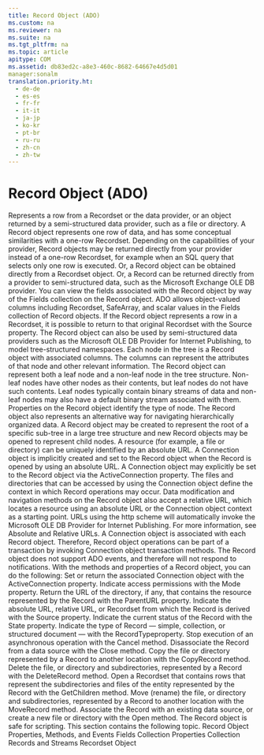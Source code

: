 ```yaml
---
title: Record Object (ADO)
ms.custom: na
ms.reviewer: na
ms.suite: na
ms.tgt_pltfrm: na
ms.topic: article
apitype: COM
ms.assetid: db83ed2c-a8e3-460c-8682-64667e4d5d01
manager:sonalm
translation.priority.ht: 
  - de-de
  - es-es
  - fr-fr
  - it-it
  - ja-jp
  - ko-kr
  - pt-br
  - ru-ru
  - zh-cn
  - zh-tw
---
```

# Record Object (ADO)
<?xml version="1.0" encoding="utf-8"?>
<developerReferenceWithoutSyntaxDocument xmlns="http://ddue.schemas.microsoft.com/authoring/2003/5" xmlns:xlink="http://www.w3.org/1999/xlink" xmlns:xsi="http://www.w3.org/2001/XMLSchema-instance" xsi:schemaLocation="http://ddue.schemas.microsoft.com/authoring/2003/5 http://dduestorage.blob.core.windows.net/ddueschema/developer.xsd">
  <introduction>
    <para>Represents a row from a <legacyLink xlink:href="ede1415f-c3df-4cc5-a05b-2576b2b84b60">Recordset</legacyLink> or the data provider, or an object returned by a semi-structured data provider, such as a file or directory.</para>
  </introduction>
  <languageReferenceRemarks>
    <content>
      <para>A <legacyBold>Record</legacyBold> object represents one row of data, and has some conceptual similarities with a one-row <legacyBold>Recordset</legacyBold>. Depending on the capabilities of your provider, <legacyBold>Record</legacyBold> objects may be returned directly from your provider instead of a one-row <legacyBold>Recordset</legacyBold>, for example when an SQL query that selects only one row is executed. Or, a <legacyBold>Record</legacyBold> object can be obtained directly from a <legacyBold>Recordset</legacyBold> object. Or, a <legacyBold>Record</legacyBold> can be returned directly from a provider to semi-structured data, such as the Microsoft Exchange OLE DB provider.</para>
      <para>You can view the fields associated with the <legacyBold>Record</legacyBold> object by way of the <legacyLink xlink:href="7c371474-b88f-4730-afa5-44163a0488d5">Fields</legacyLink> collection on the <legacyBold>Record</legacyBold> object. ADO allows object-valued columns including <legacyBold>Recordset</legacyBold>, <legacyBold>SafeArray</legacyBold>, and scalar values in the <legacyBold>Fields</legacyBold> collection of <legacyBold>Record</legacyBold> objects.</para>
      <para>If the <legacyBold>Record</legacyBold> object represents a row in a <legacyBold>Recordset</legacyBold>, it is possible to return to that original <legacyBold>Recordset</legacyBold> with the <legacyLink xlink:href="2c18279e-6f35-4af0-b12e-8f1543d9ed20">Source</legacyLink> property.</para>
      <para>The <legacyBold>Record</legacyBold> object can also be used by semi-structured data providers such as the <legacyLink xlink:href="66a208d9-b580-4655-a41e-1d36e5b5bfca">Microsoft OLE DB Provider for Internet Publishing</legacyLink>, to model tree-structured namespaces. Each node in the tree is a <legacyBold>Record</legacyBold> object with associated columns. The columns can represent the attributes of that node and other relevant information. The <legacyBold>Record</legacyBold> object can represent both a leaf node and a non-leaf node in the tree structure. Non-leaf nodes have other nodes as their contents, but leaf nodes do not have such contents. Leaf nodes typically contain binary streams of data and non-leaf nodes may also have a default binary stream associated with them. Properties on the <legacyBold>Record</legacyBold> object identify the type of node.</para>
      <para>The <legacyBold>Record</legacyBold> object also represents an alternative way for navigating hierarchically organized data. A <legacyBold>Record</legacyBold> object may be created to represent the root of a specific sub-tree in a large tree structure and new <legacyBold>Record</legacyBold> objects may be opened to represent child nodes.</para>
      <para>A resource (for example, a file or directory) can be uniquely identified by an absolute URL. A <legacyLink xlink:href="ef6b1824-5b12-43db-89d7-8f3d13896d4d">Connection</legacyLink> object is implicitly created and set to the <legacyBold>Record</legacyBold> object when the <legacyBold>Record</legacyBold> is opened by using an absolute URL. A <legacyBold>Connection</legacyBold> object may explicitly be set to the <legacyBold>Record</legacyBold> object via the <legacyLink xlink:href="52d0a96c-14fb-4ad9-b004-4d821bc0a6db">ActiveConnection</legacyLink> property. The files and directories that can be accessed by using the <legacyBold>Connection</legacyBold> object define the <legacyItalic>context</legacyItalic> in which <legacyBold>Record</legacyBold> operations may occur.</para>
      <para>Data modification and navigation methods on the <legacyBold>Record</legacyBold> object also accept a relative URL, which locates a resource using an absolute URL or the <legacyBold>Connection</legacyBold> object context as a starting point.</para>
      <alert class="note">
        <para>URLs using the http scheme will automatically invoke the <legacyLink xlink:href="66a208d9-b580-4655-a41e-1d36e5b5bfca">Microsoft OLE DB Provider for Internet Publishing</legacyLink>. For more information, see <legacyLink xlink:href="6a34a7ef-50cc-4c3d-82f7-106b9a8f3caf">Absolute and Relative URLs</legacyLink>.</para>
      </alert>
      <para>A <legacyBold>Connection</legacyBold> object is associated with each <legacyBold>Record</legacyBold> object. Therefore, <legacyBold>Record</legacyBold> object operations can be part of a transaction by invoking <legacyBold>Connection</legacyBold> object transaction methods.</para>
      <para>The <legacyBold>Record</legacyBold> object does not support ADO events, and therefore will not respond to notifications.</para>
      <para>With the methods and properties of a <legacyBold>Record</legacyBold> object, you can do the following:  </para>
      <list class="bullet">
        <listItem>
          <para>Set or return the associated <legacyBold>Connection</legacyBold> object with the <legacyLink xlink:href="52d0a96c-14fb-4ad9-b004-4d821bc0a6db">ActiveConnection</legacyLink> property.</para>
        </listItem>
        <listItem>
          <para>Indicate access permissions with the <legacyLink xlink:href="808661eb-0d7c-4e6d-8e40-9dc3bef3d77a">Mode</legacyLink> property.</para>
        </listItem>
        <listItem>
          <para>Return the URL of the directory, if any, that contains the resource represented by the <legacyBold>Record</legacyBold> with the <legacyLink xlink:href="65120ce6-3900-4cd4-b322-3b9816d74737">ParentURL</legacyLink> property.</para>
        </listItem>
        <listItem>
          <para>Indicate the absolute URL, relative URL, or <legacyBold>Recordset</legacyBold> from which the <legacyBold>Record</legacyBold> is derived with the <legacyLink xlink:href="2c18279e-6f35-4af0-b12e-8f1543d9ed20">Source</legacyLink> property.</para>
        </listItem>
        <listItem>
          <para>Indicate the current status of the <legacyBold>Record</legacyBold> with the <legacyLink xlink:href="0b993bac-2653-40b1-bcbb-5b57b6aae2bf">State</legacyLink> property.</para>
        </listItem>
        <listItem>
          <para>Indicate the type of <legacyBold>Record</legacyBold> — <legacyItalic>simple</legacyItalic>, <legacyItalic>collection</legacyItalic>, or <legacyItalic>structured document</legacyItalic> — with the <legacyLink xlink:href="790e46a2-13d2-451e-a8be-130bd9a206a4">RecordType</legacyLink>property.</para>
        </listItem>
        <listItem>
          <para>Stop execution of an asynchronous operation with the <legacyLink xlink:href="e0db4e15-6787-41e2-8f13-9e9b524d620a">Cancel</legacyLink> method.</para>
        </listItem>
        <listItem>
          <para>Disassociate the <legacyBold>Record</legacyBold> from a data source with the <legacyLink xlink:href="3cdf27d1-a180-4cff-8e42-95dec5fb1b55">Close</legacyLink> method.</para>
        </listItem>
        <listItem>
          <para>Copy the file or directory represented by a <legacyBold>Record</legacyBold> to another location with the <legacyLink xlink:href="b9bcf272-3c74-479f-95dd-0229a32e98fc">CopyRecord</legacyLink> method.</para>
        </listItem>
        <listItem>
          <para>Delete the file, or directory and subdirectories, represented by a <legacyBold>Record</legacyBold> with the <legacyLink xlink:href="2726498c-dbd8-4266-983b-ae7d62c39142">DeleteRecord</legacyLink> method.</para>
        </listItem>
        <listItem>
          <para>Open a <legacyBold>Recordset</legacyBold> that contains rows that represent the subdirectories and files of the entity represented by the <legacyBold>Record</legacyBold> with the <legacyLink xlink:href="b3f09bac-4f66-49f6-aa5a-6fbb4fb28338">GetChildren</legacyLink> method.</para>
        </listItem>
        <listItem>
          <para>Move (rename) the file, or directory and subdirectories, represented by a <legacyBold>Record</legacyBold> to another location with the <legacyLink xlink:href="6d2807b0-b861-4583-bcaf-fb0b82e0f2d0">MoveRecord</legacyLink> method.</para>
        </listItem>
        <listItem>
          <para>Associate the <legacyBold>Record</legacyBold> with an existing data source, or create a new file or directory with the <legacyLink xlink:href="ab79a623-88a9-40b6-a017-a658bf19b778">Open</legacyLink> method.</para>
        </listItem>
      </list>
      <para>The <legacyBold>Record</legacyBold> object is safe for scripting.</para>
      <para>This section contains the following topic.  </para>
      <list class="bullet">
        <listItem>
          <para>             <legacyLink xlink:href="dadde268-bd0f-4ba0-8775-83a5cd3e258a">Record Object Properties, Methods, and Events</legacyLink>           </para>
        </listItem>
      </list>
    </content>
  </languageReferenceRemarks>
  <relatedTopics>
<link xlink:href="7c371474-b88f-4730-afa5-44163a0488d5">Fields Collection</link>
<link xlink:href="1d539aa8-ce0d-4418-ab03-8d0a3c1e9d82">Properties Collection</link>
<link xlink:href="4d68868e-2611-4b5c-9a89-7caa5f753151">Records and Streams</link>
<link xlink:href="ede1415f-c3df-4cc5-a05b-2576b2b84b60">Recordset Object</link>
</relatedTopics>
</developerReferenceWithoutSyntaxDocument>